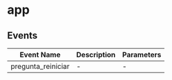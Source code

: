 # app

## Events

<!-- @vuese:app:events:start -->
|Event Name|Description|Parameters|
|---|---|---|
|pregunta_reiniciar|-|-|

<!-- @vuese:app:events:end -->


